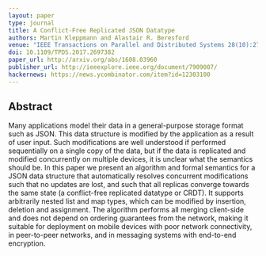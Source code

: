 ```yaml
---
layout: paper
type: journal
title: A Conflict-Free Replicated JSON Datatype
authors: Martin Kleppmann and Alastair R. Beresford
venue: "IEEE Transactions on Parallel and Distributed Systems 28(10):2733–2746"
doi: 10.1109/TPDS.2017.2697382
paper_url: http://arxiv.org/abs/1608.03960
publisher_url: http://ieeexplore.ieee.org/document/7909007/
hackernews: https://news.ycombinator.com/item?id=12303100
---
```


Abstract
--------

Many applications model their data in a general-purpose storage format such as JSON. This data
structure is modified by the application as a result of user input. Such modifications are well
understood if performed sequentially on a single copy of the data, but if the data is replicated and
modified concurrently on multiple devices, it is unclear what the semantics should be. In this paper
we present an algorithm and formal semantics for a JSON data structure that automatically resolves
concurrent modifications such that no updates are lost, and such that all replicas converge towards
the same state (a conflict-free replicated datatype or CRDT). It supports arbitrarily nested list
and map types, which can be modified by insertion, deletion and assignment. The algorithm performs
all merging client-side and does not depend on ordering guarantees from the network, making it
suitable for deployment on mobile devices with poor network connectivity, in peer-to-peer networks,
and in messaging systems with end-to-end encryption.
